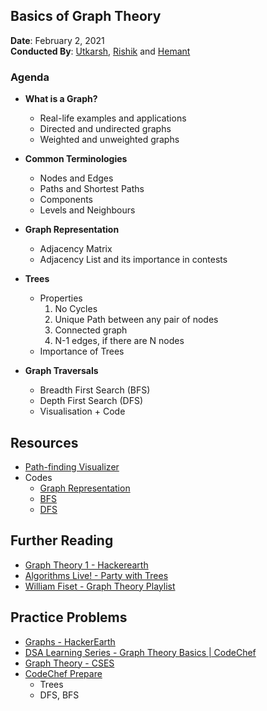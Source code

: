 ## Basics of Graph Theory

**Date**: February 2, 2021 <br>
**Conducted By**: [Utkarsh](https://github.com/utkarsh261), [Rishik](https://github.com/sosooding) and [Hemant](https://github.com/hemant2132)

### Agenda

- **What is a Graph?**

  - Real-life examples and applications
  - Directed and undirected graphs
  - Weighted and unweighted graphs

- **Common Terminologies**

  - Nodes and Edges
  - Paths and Shortest Paths
  - Components
  - Levels and Neighbours

- **Graph Representation**

  - Adjacency Matrix
  - Adjacency List and its importance in contests

- **Trees**

  - Properties
    1.  No Cycles
    2.  Unique Path between any pair of nodes
    3.  Connected graph
    4.  N-1 edges, if there are N nodes
  - Importance of Trees

- **Graph Traversals**

  - Breadth First Search (BFS)
  - Depth First Search (DFS)
  - Visualisation + Code

## Resources

- [Path-finding Visualizer](https://clementmihailescu.github.io/Pathfinding-Visualizer/)
- Codes
  - [Graph Representation](graph.cpp)
  - [BFS](bfs.cpp)
  - [DFS](dfs.cpp)

## Further Reading

- [Graph Theory 1 - Hackerearth](https://www.hackerearth.com/practice/notes/graph-theory-part-i/)
- [Algorithms Live! - Party with Trees](https://www.youtube.com/watch?v=2PFl93WM_ao)
- [William Fiset - Graph Theory Playlist](https://www.youtube.com/playlist?list=PLDV1Zeh2NRsDGO4--qE8yH72HFL1Km93P)

## Practice Problems

- [Graphs - HackerEarth](https://www.hackerearth.com/practice/algorithms/graphs)
- [DSA Learning Series - Graph Theory Basics | CodeChef](https://www.codechef.com/LRNDSA08)
- [Graph Theory - CSES](https://cses.fi/problemset/)
- [CodeChef Prepare](https://www.codechef.com/certification/data-structures-and-algorithms/prepare)
  - Trees
  - DFS, BFS
